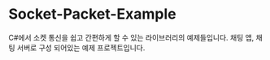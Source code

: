 # Socket-Packet-Example

C#에서 소켓 통신을 쉽고 간편하게 할 수 있는 라이브러리의 예제들입니다.
채팅 앱, 채팅 서버로 구성 되어있는 예제 프로젝트입니다.
